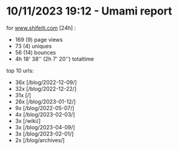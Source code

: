 # 10/11/2023 19:12 - Umami report
for www.shifeiti.com [24h] :

 - 169 (9) page views
 - 73 (4) uniques
 - 56 (14) bounces
 - 4h 18' 38'' (2h 7' 20'') totaltime


top 10 urls:
 - 36x [/blog/2022-12-09/]
 - 32x [/blog/2022-12-22/]
 - 31x [/]
 - 26x [/blog/2023-01-12/]
 - 9x [/blog/2022-05-07/]
 - 4x [/blog/2023-02-03/]
 - 3x [/wiki/]
 - 3x [/blog/2023-04-09/]
 - 3x [/blog/2023-02-01/]
 - 2x [/blog/archives/]


